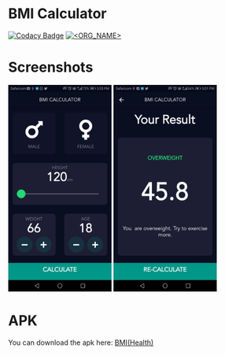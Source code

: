 
# BMI Calculator

[![Codacy Badge](https://api.codacy.com/project/badge/Grade/01b990f993784f2fb55141c802a59938)](https://app.codacy.com/manual/Ikami-Mercy/BMI-Calc?utm_source=github.com&utm_medium=referral&utm_content=Ikami-Mercy/BMI-Calc&utm_campaign=Badge_Grade_Dashboard)
[![<ORG_NAME>](https://circleci.com/gh/Ikami-Mercy/BMI-Calc.svg?style=svg)](https://circleci.com/gh/Ikami-Mercy/BMI-Calc)

 # Screenshots
 <img src="ScreenShots/screen1.jpeg" width="210"> <img src="ScreenShots/screen2.jpeg" width="210">
 
# APK
You can download the apk here: [BMI(Health)](https://docs.google.com/uc?export=download&id=19qmpAoAMzx7knOn7S2i_ogykGlzdprln)
